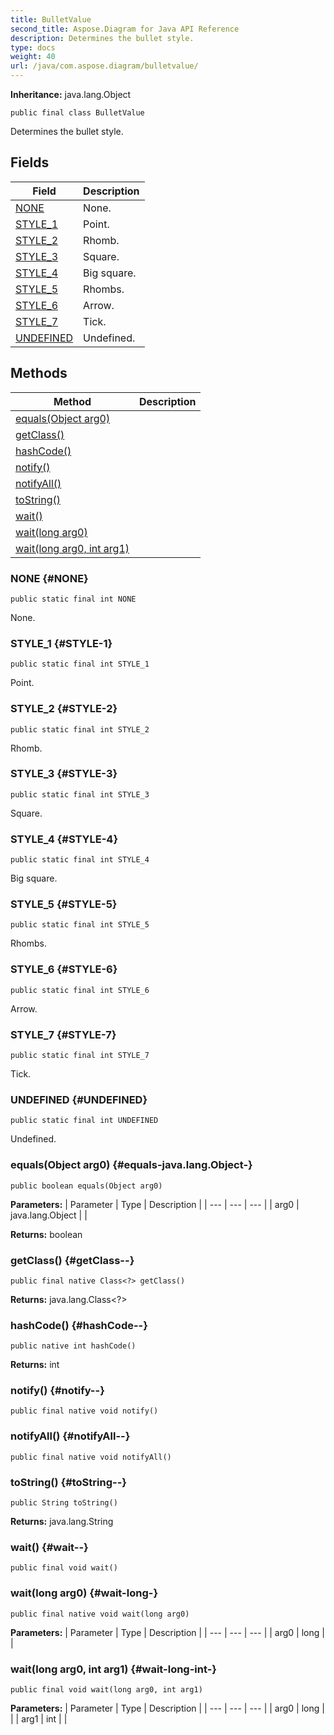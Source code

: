 ```yaml
---
title: BulletValue
second_title: Aspose.Diagram for Java API Reference
description: Determines the bullet style.
type: docs
weight: 40
url: /java/com.aspose.diagram/bulletvalue/
---
```


**Inheritance:**
java.lang.Object
```
public final class BulletValue
```

Determines the bullet style.
## Fields

| Field | Description |
| --- | --- |
| [NONE](#NONE) | None. |
| [STYLE_1](#STYLE-1) | Point. |
| [STYLE_2](#STYLE-2) | Rhomb. |
| [STYLE_3](#STYLE-3) | Square. |
| [STYLE_4](#STYLE-4) | Big square. |
| [STYLE_5](#STYLE-5) | Rhombs. |
| [STYLE_6](#STYLE-6) | Arrow. |
| [STYLE_7](#STYLE-7) | Tick. |
| [UNDEFINED](#UNDEFINED) | Undefined. |
## Methods

| Method | Description |
| --- | --- |
| [equals(Object arg0)](#equals-java.lang.Object-) |  |
| [getClass()](#getClass--) |  |
| [hashCode()](#hashCode--) |  |
| [notify()](#notify--) |  |
| [notifyAll()](#notifyAll--) |  |
| [toString()](#toString--) |  |
| [wait()](#wait--) |  |
| [wait(long arg0)](#wait-long-) |  |
| [wait(long arg0, int arg1)](#wait-long-int-) |  |
### NONE {#NONE}
```
public static final int NONE
```


None.

### STYLE_1 {#STYLE-1}
```
public static final int STYLE_1
```


Point.

### STYLE_2 {#STYLE-2}
```
public static final int STYLE_2
```


Rhomb.

### STYLE_3 {#STYLE-3}
```
public static final int STYLE_3
```


Square.

### STYLE_4 {#STYLE-4}
```
public static final int STYLE_4
```


Big square.

### STYLE_5 {#STYLE-5}
```
public static final int STYLE_5
```


Rhombs.

### STYLE_6 {#STYLE-6}
```
public static final int STYLE_6
```


Arrow.

### STYLE_7 {#STYLE-7}
```
public static final int STYLE_7
```


Tick.

### UNDEFINED {#UNDEFINED}
```
public static final int UNDEFINED
```


Undefined.

### equals(Object arg0) {#equals-java.lang.Object-}
```
public boolean equals(Object arg0)
```




**Parameters:**
| Parameter | Type | Description |
| --- | --- | --- |
| arg0 | java.lang.Object |  |

**Returns:**
boolean
### getClass() {#getClass--}
```
public final native Class<?> getClass()
```




**Returns:**
java.lang.Class<?>
### hashCode() {#hashCode--}
```
public native int hashCode()
```




**Returns:**
int
### notify() {#notify--}
```
public final native void notify()
```




### notifyAll() {#notifyAll--}
```
public final native void notifyAll()
```




### toString() {#toString--}
```
public String toString()
```




**Returns:**
java.lang.String
### wait() {#wait--}
```
public final void wait()
```




### wait(long arg0) {#wait-long-}
```
public final native void wait(long arg0)
```




**Parameters:**
| Parameter | Type | Description |
| --- | --- | --- |
| arg0 | long |  |

### wait(long arg0, int arg1) {#wait-long-int-}
```
public final void wait(long arg0, int arg1)
```




**Parameters:**
| Parameter | Type | Description |
| --- | --- | --- |
| arg0 | long |  |
| arg1 | int |  |

